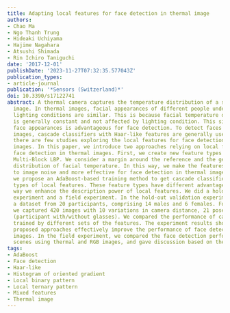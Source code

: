 ```yaml
---
title: Adapting local features for face detection in thermal image
authors:
- Chao Ma
- Ngo Thanh Trung
- Hideaki Uchiyama
- Hajime Nagahara
- Atsushi Shimada
- Rin Ichiro Taniguchi
date: '2017-12-01'
publishDate: '2023-11-27T07:32:35.577043Z'
publication_types:
- article-journal
publication: '*Sensors (Switzerland)*'
doi: 10.3390/s17122741
abstract: A thermal camera captures the temperature distribution of a scene as a thermal
  image. In thermal images, facial appearances of different people under different
  lighting conditions are similar. This is because facial temperature distribution
  is generally constant and not affected by lighting condition. This similarity in
  face appearances is advantageous for face detection. To detect faces in thermal
  images, cascade classifiers with Haar-like features are generally used. However,
  there are few studies exploring the local features for face detection in thermal
  images. In this paper, we introduce two approaches relying on local features for
  face detection in thermal images. First, we create new feature types by extending
  Multi-Block LBP. We consider a margin around the reference and the generally constant
  distribution of facial temperature. In this way, we make the features more robust
  to image noise and more effective for face detection in thermal images. Second,
  we propose an AdaBoost-based training method to get cascade classifiers with multiple
  types of local features. These feature types have different advantages. In this
  way we enhance the description power of local features. We did a hold-out validation
  experiment and a field experiment. In the hold-out validation experiment, we captured
  a dataset from 20 participants, comprising 14 males and 6 females. For each participant,
  we captured 420 images with 10 variations in camera distance, 21 poses, and 2 appearances
  (participant with/without glasses). We compared the performance of cascade classifiers
  trained by different sets of the features. The experiment results showed that the
  proposed approaches effectively improve the performance of face detection in thermal
  images. In the field experiment, we compared the face detection performance in realistic
  scenes using thermal and RGB images, and gave discussion based on the results.
tags:
- AdaBoost
- Face detection
- Haar-like
- Histogram of oriented gradient
- Local binary pattern
- Local ternary pattern
- Mixed features
- Thermal image
---
```

